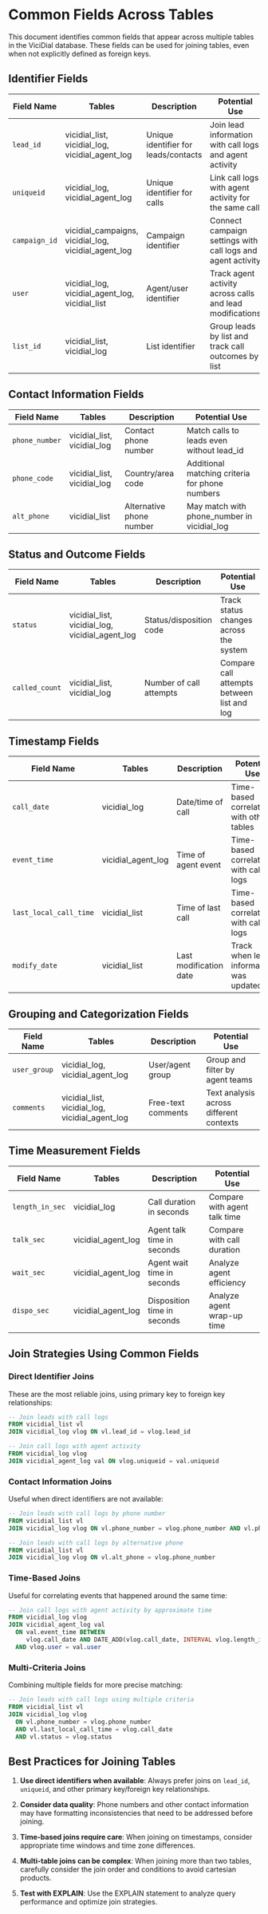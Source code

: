 # Common Fields Across Tables

This document identifies common fields that appear across multiple tables in the ViciDial database. These fields can be used for joining tables, even when not explicitly defined as foreign keys.

## Identifier Fields

| Field Name | Tables | Description | Potential Use |
|------------|--------|-------------|--------------|
| `lead_id` | vicidial_list, vicidial_log, vicidial_agent_log | Unique identifier for leads/contacts | Join lead information with call logs and agent activity |
| `uniqueid` | vicidial_log, vicidial_agent_log | Unique identifier for calls | Link call logs with agent activity for the same call |
| `campaign_id` | vicidial_campaigns, vicidial_log, vicidial_agent_log | Campaign identifier | Connect campaign settings with call logs and agent activity |
| `user` | vicidial_log, vicidial_agent_log, vicidial_list | Agent/user identifier | Track agent activity across calls and lead modifications |
| `list_id` | vicidial_list, vicidial_log | List identifier | Group leads by list and track call outcomes by list |

## Contact Information Fields

| Field Name | Tables | Description | Potential Use |
|------------|--------|-------------|--------------|
| `phone_number` | vicidial_list, vicidial_log | Contact phone number | Match calls to leads even without lead_id |
| `phone_code` | vicidial_list, vicidial_log | Country/area code | Additional matching criteria for phone numbers |
| `alt_phone` | vicidial_list | Alternative phone number | May match with phone_number in vicidial_log |

## Status and Outcome Fields

| Field Name | Tables | Description | Potential Use |
|------------|--------|-------------|--------------|
| `status` | vicidial_list, vicidial_log, vicidial_agent_log | Status/disposition code | Track status changes across the system |
| `called_count` | vicidial_list, vicidial_log | Number of call attempts | Compare call attempts between list and log |

## Timestamp Fields

| Field Name | Tables | Description | Potential Use |
|------------|--------|-------------|--------------|
| `call_date` | vicidial_log | Date/time of call | Time-based correlation with other tables |
| `event_time` | vicidial_agent_log | Time of agent event | Time-based correlation with call logs |
| `last_local_call_time` | vicidial_list | Time of last call | Time-based correlation with call logs |
| `modify_date` | vicidial_list | Last modification date | Track when lead information was updated |

## Grouping and Categorization Fields

| Field Name | Tables | Description | Potential Use |
|------------|--------|-------------|--------------|
| `user_group` | vicidial_log, vicidial_agent_log | User/agent group | Group and filter by agent teams |
| `comments` | vicidial_list, vicidial_log, vicidial_agent_log | Free-text comments | Text analysis across different contexts |

## Time Measurement Fields

| Field Name | Tables | Description | Potential Use |
|------------|--------|-------------|--------------|
| `length_in_sec` | vicidial_log | Call duration in seconds | Compare with agent talk time |
| `talk_sec` | vicidial_agent_log | Agent talk time in seconds | Compare with call duration |
| `wait_sec` | vicidial_agent_log | Agent wait time in seconds | Analyze agent efficiency |
| `dispo_sec` | vicidial_agent_log | Disposition time in seconds | Analyze agent wrap-up time |

## Join Strategies Using Common Fields

### Direct Identifier Joins

These are the most reliable joins, using primary key to foreign key relationships:

```sql
-- Join leads with call logs
FROM vicidial_list vl
JOIN vicidial_log vlog ON vl.lead_id = vlog.lead_id

-- Join call logs with agent activity
FROM vicidial_log vlog
JOIN vicidial_agent_log val ON vlog.uniqueid = val.uniqueid
```

### Contact Information Joins

Useful when direct identifiers are not available:

```sql
-- Join leads with call logs by phone number
FROM vicidial_list vl
JOIN vicidial_log vlog ON vl.phone_number = vlog.phone_number AND vl.phone_code = vlog.phone_code

-- Join leads with call logs by alternative phone
FROM vicidial_list vl
JOIN vicidial_log vlog ON vl.alt_phone = vlog.phone_number
```

### Time-Based Joins

Useful for correlating events that happened around the same time:

```sql
-- Join call logs with agent activity by approximate time
FROM vicidial_log vlog
JOIN vicidial_agent_log val 
  ON val.event_time BETWEEN 
     vlog.call_date AND DATE_ADD(vlog.call_date, INTERVAL vlog.length_in_sec SECOND)
  AND vlog.user = val.user
```

### Multi-Criteria Joins

Combining multiple fields for more precise matching:

```sql
-- Join leads with call logs using multiple criteria
FROM vicidial_list vl
JOIN vicidial_log vlog 
  ON vl.phone_number = vlog.phone_number 
  AND vl.last_local_call_time = vlog.call_date
  AND vl.status = vlog.status
```

## Best Practices for Joining Tables

1. **Use direct identifiers when available**: Always prefer joins on `lead_id`, `uniqueid`, and other primary key/foreign key relationships.

2. **Consider data quality**: Phone numbers and other contact information may have formatting inconsistencies that need to be addressed before joining.

3. **Time-based joins require care**: When joining on timestamps, consider appropriate time windows and time zone differences.

4. **Multi-table joins can be complex**: When joining more than two tables, carefully consider the join order and conditions to avoid cartesian products.

5. **Test with EXPLAIN**: Use the EXPLAIN statement to analyze query performance and optimize join strategies.

